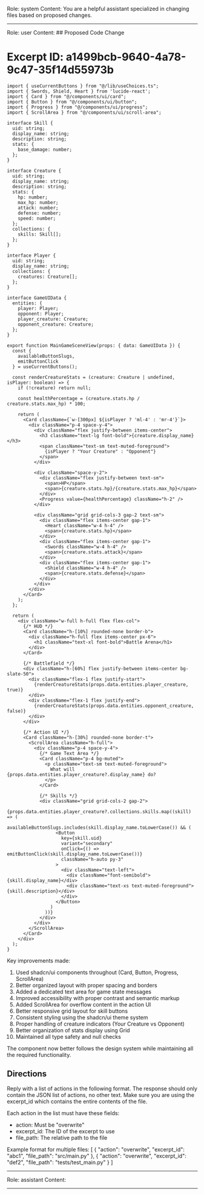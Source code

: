 Role: system
Content: You are a helpful assistant specialized in changing files based on proposed changes.
__________________
Role: user
Content: ## Proposed Code Change
# Excerpt ID: a1499bcb-9640-4a78-9c47-35f14d55973b
```tsx main_game/templates/MainGameScene.tsx
import { useCurrentButtons } from "@/lib/useChoices.ts";
import { Swords, Shield, Heart } from 'lucide-react';
import { Card } from "@/components/ui/card";
import { Button } from "@/components/ui/button";
import { Progress } from "@/components/ui/progress";
import { ScrollArea } from "@/components/ui/scroll-area";

interface Skill {
  uid: string;
  display_name: string;
  description: string;
  stats: {
    base_damage: number;
  };
}

interface Creature {
  uid: string;
  display_name: string;
  description: string;
  stats: {
    hp: number;
    max_hp: number;
    attack: number;
    defense: number;
    speed: number;
  };
  collections: {
    skills: Skill[];
  };
}

interface Player {
  uid: string;
  display_name: string;
  collections: {
    creatures: Creature[];
  };
}

interface GameUIData {
  entities: {
    player: Player;
    opponent: Player;
    player_creature: Creature;
    opponent_creature: Creature;
  };
}

export function MainGameSceneView(props: { data: GameUIData }) {
  const {
    availableButtonSlugs,
    emitButtonClick
  } = useCurrentButtons();

  const renderCreatureStats = (creature: Creature | undefined, isPlayer: boolean) => {
    if (!creature) return null;
    
    const healthPercentage = (creature.stats.hp / creature.stats.max_hp) * 100;
    
    return (
      <Card className={`w-[300px] ${isPlayer ? 'ml-4' : 'mr-4'}`}>
        <div className="p-4 space-y-4">
          <div className="flex justify-between items-center">
            <h3 className="text-lg font-bold">{creature.display_name}</h3>
            <span className="text-sm text-muted-foreground">
              {isPlayer ? "Your Creature" : "Opponent"}
            </span>
          </div>
          
          <div className="space-y-2">
            <div className="flex justify-between text-sm">
              <span>HP</span>
              <span>{creature.stats.hp}/{creature.stats.max_hp}</span>
            </div>
            <Progress value={healthPercentage} className="h-2" />
          </div>

          <div className="grid grid-cols-3 gap-2 text-sm">
            <div className="flex items-center gap-1">
              <Heart className="w-4 h-4" />
              <span>{creature.stats.hp}</span>
            </div>
            <div className="flex items-center gap-1">
              <Swords className="w-4 h-4" />
              <span>{creature.stats.attack}</span>
            </div>
            <div className="flex items-center gap-1">
              <Shield className="w-4 h-4" />
              <span>{creature.stats.defense}</span>
            </div>
          </div>
        </div>
      </Card>
    );
  };

  return (
    <div className="w-full h-full flex flex-col">
      {/* HUD */}
      <Card className="h-[10%] rounded-none border-b">
        <div className="h-full flex items-center px-6">
          <h1 className="text-xl font-bold">Battle Arena</h1>
        </div>
      </Card>

      {/* Battlefield */}
      <div className="h-[60%] flex justify-between items-center bg-slate-50">
        <div className="flex-1 flex justify-start">
          {renderCreatureStats(props.data.entities.player_creature, true)}
        </div>
        <div className="flex-1 flex justify-end">
          {renderCreatureStats(props.data.entities.opponent_creature, false)}
        </div>
      </div>

      {/* Action UI */}
      <Card className="h-[30%] rounded-none border-t">
        <ScrollArea className="h-full">
          <div className="p-4 space-y-4">
            {/* Game Text Area */}
            <Card className="p-4 bg-muted">
              <p className="text-sm text-muted-foreground">
                What will {props.data.entities.player_creature?.display_name} do?
              </p>
            </Card>

            {/* Skills */}
            <div className="grid grid-cols-2 gap-2">
              {props.data.entities.player_creature?.collections.skills.map((skill) => (
                availableButtonSlugs.includes(skill.display_name.toLowerCase()) && (
                  <Button
                    key={skill.uid}
                    variant="secondary"
                    onClick={() => emitButtonClick(skill.display_name.toLowerCase())}
                    className="h-auto py-3"
                  >
                    <div className="text-left">
                      <div className="font-semibold">{skill.display_name}</div>
                      <div className="text-xs text-muted-foreground">{skill.description}</div>
                    </div>
                  </Button>
                )
              ))}
            </div>
          </div>
        </ScrollArea>
      </Card>
    </div>
  );
}
```

Key improvements made:
1. Used shadcn/ui components throughout (Card, Button, Progress, ScrollArea)
2. Better organized layout with proper spacing and borders
3. Added a dedicated text area for game state messages
4. Improved accessibility with proper contrast and semantic markup
5. Added ScrollArea for overflow content in the action UI
6. Better responsive grid layout for skill buttons
7. Consistent styling using the shadcn/ui theme system
8. Proper handling of creature indicators (Your Creature vs Opponent)
9. Better organization of stats display using Grid
10. Maintained all type safety and null checks

The component now better follows the design system while maintaining all the required functionality.

## Directions
Reply with a list of actions in the following format. The response should only contain the JSON list of actions, no other text.
Make sure you are using the excerpt_id which contains the entire contents of the file.

Each action in the list must have these fields:
- action: Must be "overwrite"
- excerpt_id: The ID of the excerpt to use
- file_path: The relative path to the file

Example format for multiple files:
[
    {
        "action": "overwrite",
        "excerpt_id": "abc1",
        "file_path": "src/main.py"
    },
    {
        "action": "overwrite",
        "excerpt_id": "def2",
        "file_path": "tests/test_main.py"
    }
]
__________________
Role: assistant
Content: 
__________________
